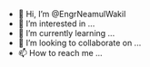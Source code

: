 - 👋 Hi, I’m @EngrNeamulWakil
- 👀 I’m interested in ...
- 🌱 I’m currently learning ...
- 💞️ I’m looking to collaborate on ...
- 📫 How to reach me ...

<!---
EngrNeamulWakil/EngrNeamulWakil is a ✨ special ✨ repository because its `README.md` (this file) appears on your GitHub profile.
You can click the Preview link to take a look at your changes.
--->
